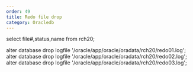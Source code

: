 ```yaml
---
order: 49
title: Redo file drop
category: Oracledb
---
```


select file#,status,name from rch20;


alter database drop logfile '/oracle/app/oracle/oradata/rch20/redo01.log'; 
alter database drop logfile '/oracle/app/oracle/oradata/rch20/redo02.log'; 
alter database drop logfile '/oracle/app/oracle/oradata/rch20/redo03.log'; 